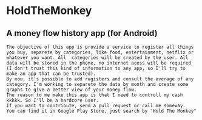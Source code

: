 # HoldTheMonkey
## A money flow history app (for Android)

    The objective of this app is provide a service to register all things you buy, separete by categories, like food, entertainment, netflix or whatever you want. All 	categories will be created by the user. All data will be stored in the phone, no internet acess will be required (I don't trust this kind of information to any app, so I'll try to make an app that can be trusted).
    By now, it's possible to add registers and consult the average of any category. I'm working to separete the data by month and create some graphs to give a better view of your money flow.
    The reason to me make this app is that I need to controll my cash kkkkk. So I'll be a hardcore user.
    If you want to contribute, send a pull request or call me someway.
    You can find it in Google Play Store, just search by "Hold The Monkey"

